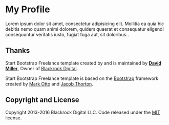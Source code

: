# My Profile 

Lorem ipsum dolor sit amet, consectetur adipisicing elit. Mollitia ea quia hic debitis nemo quam animi dolorem, quidem quaerat et consequatur eligendi consequuntur veritatis iusto, fugiat fuga aut, sit doloribus..

## Thanks

Start Bootstrap Freelance template created by and is maintained by **[David Miller](http://davidmiller.io/)**, Owner of [Blackrock Digital](http://blackrockdigital.io/).

Start Bootstrap Freelance template is based on the [Bootstrap](http://getbootstrap.com/) framework created by [Mark Otto](https://twitter.com/mdo) and [Jacob Thorton](https://twitter.com/fat).

## Copyright and License

Copyright 2013-2016 Blackrock Digital LLC. Code released under the [MIT](https://github.com/BlackrockDigital/startbootstrap-freelancer/blob/gh-pages/LICENSE) license.